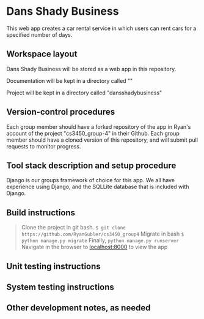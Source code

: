 # Dans Shady Business
This web app creates a car rental service in which users can rent cars for 
a specified number of days.
## Workspace layout
Dans Shady Business will be stored as a web app in this repository.

Documentation will be kept in a directory called ""

Project will be kept in a directory called "dansshadybusiness"

## Version-control procedures
Each group member should have a forked repository of the app in Ryan's account of the project "cs3450_group-4" in their Github. Each group member should have a cloned version of this repository, and will submit pull requests to monitor progress.

## Tool stack description and setup procedure
Django is our groups framework of choice for this app. We all have experience using Django, and the SQLLite database that is included with Django.

## Build instructions
> Clone the project in git bash. `` $ git clone https://github.com/RyanGubler/cs3450_group4 ``
> Migrate in bash `` $ python manage.py migrate ``
> Finally, `` python manage.py runserver ``
> Navigate in the browser to [localhost:8000](localhost:8000) to view the app
## Unit testing instructions

## System testing instructions

## Other development notes, as needed
